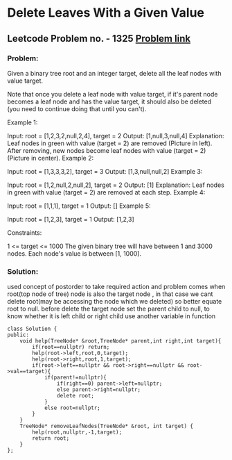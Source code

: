 # Delete Leaves With a Given Value
## Leetcode Problem no. - 1325 [Problem link](https://leetcode.com/problems/delete-leaves-with-a-given-value/)
### Problem:
Given a binary tree root and an integer target, delete all the leaf nodes with value target.

Note that once you delete a leaf node with value target, if it's parent node becomes a leaf node and has the value target, it should also be deleted (you need to continue doing that until you can't).

 

Example 1:



Input: root = [1,2,3,2,null,2,4], target = 2
Output: [1,null,3,null,4]
Explanation: Leaf nodes in green with value (target = 2) are removed (Picture in left). 
After removing, new nodes become leaf nodes with value (target = 2) (Picture in center).
Example 2:



Input: root = [1,3,3,3,2], target = 3
Output: [1,3,null,null,2]
Example 3:



Input: root = [1,2,null,2,null,2], target = 2
Output: [1]
Explanation: Leaf nodes in green with value (target = 2) are removed at each step.
Example 4:

Input: root = [1,1,1], target = 1
Output: []
Example 5:

Input: root = [1,2,3], target = 1
Output: [1,2,3]
 

Constraints:

1 <= target <= 1000
The given binary tree will have between 1 and 3000 nodes.
Each node's value is between [1, 1000].

### Solution:
used concept of postorder to take required action and problem comes when root(top node of tree) node is also the target node , in that case we cant delete root(may be accessing the node which we deleted) so better equate root to null.
before delete the target node set the parent child to null, to know whether it is left child or right child use another variable in function
```
class Solution {
public:
    void help(TreeNode* &root,TreeNode* parent,int right,int target){
        if(root==nullptr) return;
        help(root->left,root,0,target);
        help(root->right,root,1,target);
        if(root->left==nullptr && root->right==nullptr && root->val==target){
            if(parent!=nullptr){
                if(right==0) parent->left=nullptr;
                else parent->right=nullptr;
                delete root;
            }
            else root=nullptr;
        }
    }
    TreeNode* removeLeafNodes(TreeNode* &root, int target) {
        help(root,nullptr,-1,target);
        return root;
    }
};
```
